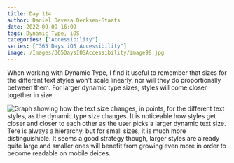 ```yaml
---
title: Day 114
author: Daniel Devesa Derksen-Staats
date: 2022-09-09 16:09
tags: Dynamic Type, iOS
categories: ["Accessibility"]
series: ["365 Days iOS Accessibility"]
image: /Images/365DaysIOSAccessibility/image98.jpg
---
```


When working with Dynamic Type, I find it useful to remember that sizes for the different text styles won't scale linearly, nor will they do proportionally between them. For larger dynamic type sizes, styles will come closer together in size.

![Graph showing how the text size changes, in points, for the different text styles, as the dynamic type size changes. It is noticeable how styles get closer and closer to each other as the user picks a larger dynamic text size. Tere is always a hierarchy, but for small sizes, it is much more distinguishible. It seems a good strategy though, larger styles are already quite large and smaller ones will benefit from growing even more in order to become readable on mobile deices.](/Images/365DaysIOSAccessibility/image98.jpg)

